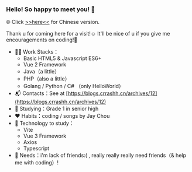 ### Hello! So happy to meet you! 🥰  
🌐 Click [>>here<<](https://github.com/crrashh1542/crrashh1542/blob/main/README.md) for Chinese version.  
  
Thank u for coming here for a visit!☺️ It'll be nice of u if you give me encouragements on coding!🙏  

- 👨‍💻 Work Stacks：
    - Basic HTML5 & Javascript ES6+
    - Vue 2 Framework
    - Java（a little）
    - PHP（also a little）
    - Golang / Python / C# （only HelloWorld）
- 📬 Contacts：See at [https://blogs.crrashh.cn/archives/12](https://blogs.crrashh.cn/archives/12)
- 📖 Studying：Grade 1 in senior high
- ❤️ Habits：coding / songs by Jay Chou
- 🔭 Technology to study：
    - Vite
    - Vue 3 Framework
    - Axios
    - Typescript
- 🧐 Needs：i'm lack of friends:( , really really really need friends（& help me with coding）!
